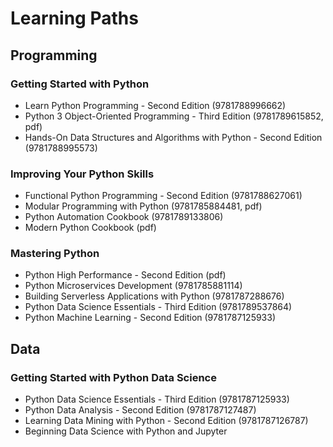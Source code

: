 # Learning Paths
## Programming
### Getting Started with Python
* Learn Python Programming - Second Edition (9781788996662)
* Python 3 Object-Oriented Programming - Third Edition (9781789615852, pdf)
* Hands-On Data Structures and Algorithms with Python - Second Edition (9781788995573)
### Improving Your Python Skills
* Functional Python Programming - Second Edition (9781788627061)
* Modular Programming with Python (9781785884481, pdf)
* Python Automation Cookbook (9781789133806)
* Modern Python Cookbook (pdf)
### Mastering Python
* Python High Performance - Second Edition (pdf)
* Python Microservices Development (9781785881114)
* Building Serverless Applications with Python (9781787288676)
* Python Data Science Essentials - Third Edition (9781789537864)
* Python Machine Learning - Second Edition (9781787125933)
## Data
### Getting Started with Python Data Science
* Python Data Science Essentials - Third Edition (9781787125933)
* Python Data Analysis - Second Edition (9781787127487)
* Learning Data Mining with Python - Second Edition (9781787126787)
* Beginning Data Science with Python and Jupyter
